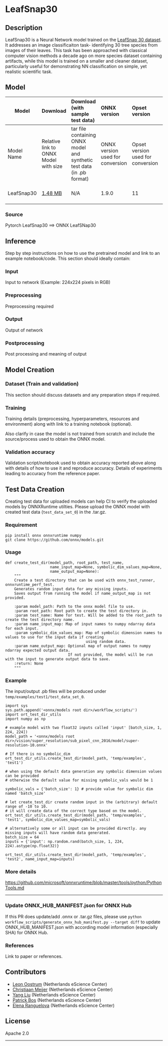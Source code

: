 # LeafSnap30

## Description
LeafSnap30 is a Neural Network model trained on the [LeafSnap 30 dataset](https://zenodo.org/record/5061353/). It addresses an image classificaiton task- identifying 30 tree species from images of their leaves. This task has been approached with classical computer vision methods a decade ago on more species dataset containing artifacts, while this model is trained on a smaller and cleaner dataset, particularly useful for demonstrating NN classification on simple, yet realistic scientific task.

## Model

|Model        |Download  | Download (with sample test data)|ONNX version|Opset version|Accuracy |
|-------------|:--------------|:--------------|:--------------|:--------------|:--------------|
|Model Name       | Relative link to ONNX Model with size  | tar file containing ONNX model and synthetic test data (in .pb format)|ONNX version used for conversion| Opset version used for conversion|Accuracy values |
|LeafSnap30|    [1.48 MB](classification/leafnap30/model/leafsnap_model.onnx)    |N/A | 1.9.0  |11 | train: 87%, test: 74%     |

### Source
Pytorch LeafSnap30 ==> ONNX LeafSNap30 

## Inference
Step by step instructions on how to use the pretrained model and link to an example notebook/code. This section should ideally contain:

### Input
Input to network (Example: 224x224 pixels in RGB)

### Preprocessing
Preprocessing required

### Output
Output of network

### Postprocessing
Post processing and meaning of output

## Model Creation

### Dataset (Train and validation)
This section should discuss datasets and any preparation steps if required.

### Training
Training details (preprocessing, hyperparameters, resources and environment) along with link to a training notebook (optional).

Also clarify in case the model is not trained from scratch and include the source/process used to obtain the ONNX model.

### Validation accuracy
Validation script/notebook used to obtain accuracy reported above along with details of how to use it and reproduce accuracy. Details of experiments leading to accuracy from the reference paper.

## Test Data Creation

Creating test data for uploaded models can help CI to verify the uploaded models by ONNXRuntime utilties. Please upload the ONNX model with created test data (`test_data_set_0`) in the .tar.gz.

### Requirement
```
pip install onnx onnxruntime numpy
git clone https://github.com/onnx/models.git
````
### Usage
```
def create_test_dir(model_path, root_path, test_name,
                    name_input_map=None, symbolic_dim_values_map=None,
                    name_output_map=None):
    """
    Create a test directory that can be used with onnx_test_runner, onnxruntime_perf_test.
    Generates random input data for any missing inputs.
    Saves output from running the model if name_output_map is not provided.

    :param model_path: Path to the onnx model file to use.
    :param root_path: Root path to create the test directory in.
    :param test_name: Name for test. Will be added to the root_path to create the test directory name.
    :param name_input_map: Map of input names to numpy ndarray data for each input.
    :param symbolic_dim_values_map: Map of symbolic dimension names to values to use for the input data if creating
                                    using random data.
    :param name_output_map: Optional map of output names to numpy ndarray expected output data.
                            If not provided, the model will be run with the input to generate output data to save.
    :return: None
    """
```
### Example
The input/output .pb files will be produced under `temp/examples/test1/test_data_set_0`.
```
import sys
sys.path.append('<onnx/models root dir>/workflow_scripts/')
import ort_test_dir_utils
import numpy as np

# example model with two float32 inputs called 'input' [batch_size, 1, 224, 224])
model_path = '<onnx/models root dir>/vision/super_resolution/sub_pixel_cnn_2016/model/super-resolution-10.onnx'

# If there is no symbolic_dim
ort_test_dir_utils.create_test_dir(model_path, 'temp/examples', 'test1')

# when using the default data generation any symbolic dimension values can be provided
# otherwise the default value for missing symbolic_vals would be 1

symbolic_vals = {'batch_size': 1} # provide value for symbolic dim named 'batch_size'

# let create_test_dir create random input in the (arbitrary) default range of -10 to 10. 
# it will create data of the correct type based on the model.
ort_test_dir_utils.create_test_dir(model_path, 'temp/examples', 'test1', symbolic_dim_values_map=symbolic_vals)

# alternatively some or all input can be provided directly. any missing inputs will have random data generated.
batch_size = 64
inputs = {'input': np.random.rand(batch_size, 1, 224, 224).astype(np.float32)}

ort_test_dir_utils.create_test_dir(model_path, 'temp/examples', 'test2', name_input_map=inputs)

```

### More details
https://github.com/microsoft/onnxruntime/blob/master/tools/python/PythonTools.md

<hr>

### Update ONNX_HUB_MANIFEST.json for ONNX Hub
If this PR does update/add .onnx or .tar.gz files, please use `python workflow_scripts/generate_onnx_hub_manifest.py --target diff` to update ONNX_HUB_MANIFEST.json with according model information (especially SHA) for ONNX Hub.

### References
Link to paper or references.

## Contributors
- [Leon Oostrum](https://github.com/loostrum) (Netherlands eScience Center)
- [Christiaan Meijer](https://github.com/cwmeijer) (Netherlands eScience Center)
- [Yang Liu](https://github.com/geek-yang) (Netherlands eScience Center)
- [Patrick Bos](https://github.com/egpbos) (Netherlands eScience Center)
- [Elena Ranguelova](https://github.com/elboyran) (Netherlands eScience Center)

## License
Apache 2.0
<hr>
